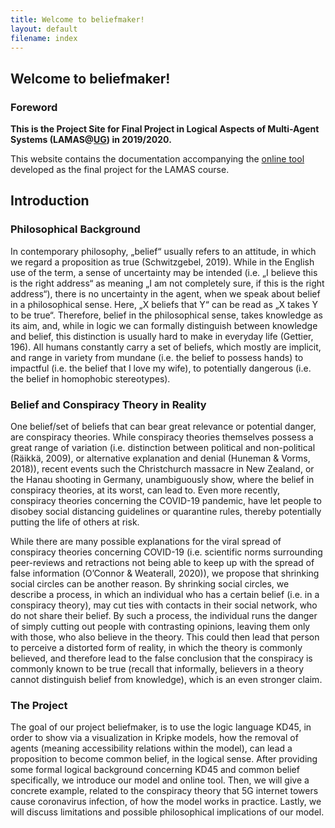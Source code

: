 ```yaml
---
title: Welcome to beliefmaker!
layout: default
filename: index
--- 
```

## Welcome to beliefmaker!

### Foreword

**This is the Project Site for Final Project in Logical Aspects of Multi-Agent Systems (LAMAS@[UG](https://www.rug.nl/)) in 2019/2020.**

This website contains the documentation accompanying the [online tool](http://bick95.pythonanywhere.com/) developed as the final project for the LAMAS course.

## Introduction 

### Philosophical Background

In contemporary philosophy, „belief“ usually refers to an attitude, in which we regard a proposition as true (Schwitzgebel, 2019). While in the English use of the term, a sense of uncertainty may be intended (i.e. „I believe this is the right address“ as meaning „I am not completely sure, if this is the right address“), there is no uncertainty in the agent, when we speak about belief in a philosophical sense. Here, „X beliefs that Y“ can be read as „X takes Y to be true“. Therefore, belief in the philosophical sense, takes knowledge as its aim, and, while in logic we can formally distinguish between knowledge and belief, this distinction is usually hard to make in everyday life (Gettier, 196). All humans constantly carry a set of beliefs, which mostly are implicit, and range in variety from mundane (i.e. the belief to possess hands) to impactful (i.e. the belief that I love my wife), to potentially dangerous (i.e. the belief in homophobic stereotypes). 

### Belief and Conspiracy Theory in Reality

One belief/set of beliefs that can bear great relevance or potential danger, are conspiracy theories. While conspiracy theories themselves possess a great range of variation (i.e. distinction between political and non-political (Räikkä, 2009), or alternative explanation and denial (Huneman & Vorms, 2018)), recent events such the Christchurch massacre in New Zealand, or the Hanau shooting in Germany, unambiguously show, where the belief in conspiracy theories, at its worst, can lead to. Even more recently, conspiracy theories concerning the COVID-19 pandemic, have let people to disobey social distancing guidelines or quarantine rules, thereby potentially putting the life of others at risk. 
    
While there are many possible explanations for the viral spread of conspiracy theories concerning COVID-19 (i.e. scientific norms surrounding peer-reviews and retractions not being able to keep up with the spread of false information (O’Connor & Weaterall, 2020)), we propose that shrinking social circles can be another reason. By shrinking social circles, we describe a process, in which an individual who has a certain belief (i.e. in a conspiracy theory), may cut ties with contacts in their social network, who do not share their belief. By such a process, the individual runs the danger of simply cutting out people with contrasting opinions, leaving them only with those, who also believe in the theory. This could then lead that person to perceive a distorted form of reality, in which the theory is commonly believed, and therefore lead to the false conclusion that the conspiracy is commonly known to be true (recall that informally, believers in a theory cannot distinguish belief from knowledge), which is an even stronger claim.
     
### The Project

The goal of our project beliefmaker, is to use the logic language KD45, in order to show via a visualization in Kripke models, how the removal of agents (meaning accessibility relations within the model), can lead a proposition to become common belief, in the logical sense. After providing some formal logical background concerning KD45 and common belief specifically, we introduce our model and online tool. Then, we will give a concrete example, related to the conspiracy theory that 5G internet towers cause coronavirus infection, of how the model works in practice. Lastly, we will discuss limitations and possible philosophical implications of our model. 
